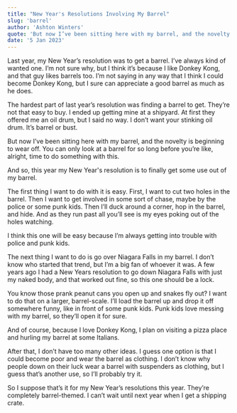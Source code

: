 ```yaml
---
title: "New Year's Resolutions Involving My Barrel"
slug: 'barrel'
author: 'Ashton Winters'
quote: 'But now I’ve been sitting here with my barrel, and the novelty is beginning to wear off. You can only look at a barrel for so long before you’re like, alright, time to do something with this.'
date: '5 Jan 2023'
---
```


Last year, my New Year’s resolution was to get a barrel. I’ve always kind of wanted one. I’m not sure why, but I think it’s because I like Donkey Kong, and that guy likes barrels too. I’m not saying in any way that I think I could become Donkey Kong, but I sure can appreciate a good barrel as much as he does.

The hardest part of last year’s resolution was finding a barrel to get. They’re not that easy to buy. I ended up getting mine at a shipyard. At first they offered me an oil drum, but I said no way. I don’t want your stinking oil drum. It’s barrel or bust.

But now I’ve been sitting here with my barrel, and the novelty is beginning to wear off. You can only look at a barrel for so long before you’re like, alright, time to do something with this.

And so, this year my New Year's resolution is to finally get some use out of my barrel.

The first thing I want to do with it is easy. First, I want to cut two holes in the barrel. Then I want to get involved in some sort of chase, maybe by the police or some punk kids. Then I’ll duck around a corner, hop in the barrel, and hide. And as they run past all you’ll see is my eyes poking out of the holes watching.

I think this one will be easy because I’m always getting into trouble with police and punk kids.

The next thing I want to do is go over Niagara Falls in my barrel. I don’t know who started that trend, but I’m a big fan of whoever it was. A few years ago I had a New Years resolution to go down Niagara Falls with just my naked body, and that worked out fine, so this one should be a lock.

You know those prank peanut cans you open up and snakes fly out? I want to do that on a larger, barrel-scale. I’ll load the barrel up and drop it off somewhere funny, like in front of some punk kids. Punk kids love messing with my barrel, so they’ll open it for sure.

And of course, because I love Donkey Kong, I plan on visiting a pizza place and hurling my barrel at some Italians.

After that, I don’t have too many other ideas. I guess one option is that I could become poor and wear the barrel as clothing. I don’t know why people down on their luck wear a barrel with suspenders as clothing, but I guess that’s another use, so I’ll probably try it.

So I suppose that’s it for my New Year’s resolutions this year. They’re completely barrel-themed. I can’t wait until next year when I get a shipping crate.

